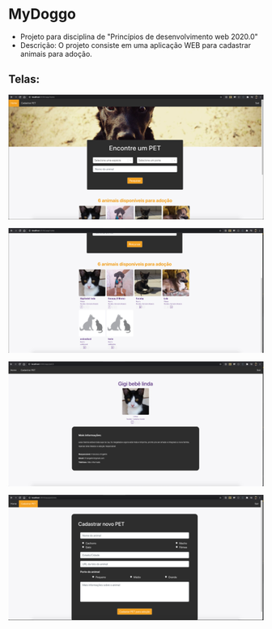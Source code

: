 # MyDoggo

- Projeto para disciplina de "Princípios de desenvolvimento web 2020.0"
- Descrição: O projeto consiste em uma aplicação WEB para cadastrar animais para adoção.

## Telas:

![Página Inicial #1](https://github.com/frnangelim/mydoggo-devweb/blob/master/frontend/src/assets/screenshots/home1.png)

![Página Inicial #2](https://github.com/frnangelim/mydoggo-devweb/blob/master/frontend/src/assets/screenshots/home2.png)

![Página do PET #2](https://github.com/frnangelim/mydoggo-devweb/blob/master/frontend/src/assets/screenshots/petPage.png)

![Cadastro de novo PET #2](https://github.com/frnangelim/mydoggo-devweb/blob/master/frontend/src/assets/screenshots/newPet.png)

